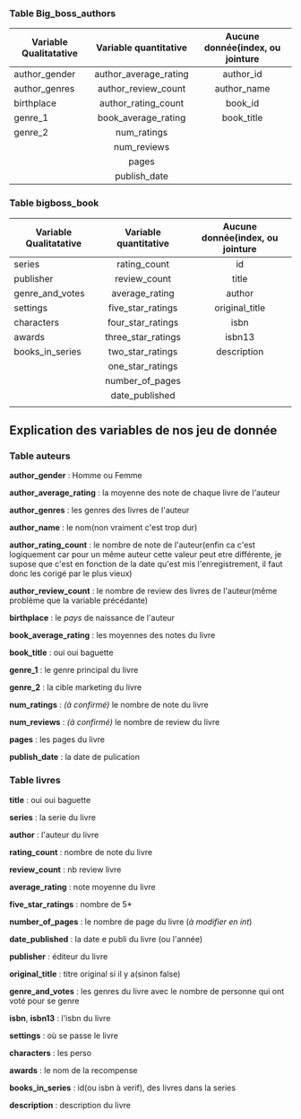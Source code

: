 ### Table Big_boss_authors
|Variable Qualitatative|Variable quantitative|Aucune donnée(index, ou jointure|
|---    |:-:    |:-:    |
|author_gender|author_average_rating|author_id
|author_genres|author_review_count|author_name
|birthplace|author_rating_count|book_id
|genre_1|book_average_rating|book_title
|genre_2|num_ratings|
|       |num_reviews|
|       |pages|
|       |publish_date|

### Table bigboss_book
|Variable Qualitatative|Variable quantitative|Aucune donnée(index, ou jointure|
|---    |:-:    |:-:    |
|series|rating_count|id
|publisher|review_count|title
|genre_and_votes|average_rating|author
|settings|five_star_ratings|original_title
|characters|four_star_ratings|isbn
|awards|three_star_ratings|isbn13
|books_in_series|two_star_ratings|description
||one_star_ratings|
||number_of_pages|
||date_published|
|||

## Explication des variables de nos jeu de donnée
### Table auteurs
**author_gender** : Homme ou Femme

**author_average_rating** : la moyenne des note de chaque livre de l'auteur

**author_genres** : les genres des livres de l'auteur

**author_name** : le nom(non vraiment c'est trop dur)

**author_rating_count** : le nombre de note de l'auteur(enfin ca c'est logiquement car pour un même auteur cette valeur peut etre différente, je supose que c'est en fonction de la date qu'est mis l'enregistrement, il faut donc les corigé par le plus vieux)

**author_review_count** :  le nombre de review des livres de l'auteur(même problème que la variable précédante)

**birthplace** : le *pays* de naissance de l'auteur

**book_average_rating** : les moyennes des notes du livre

**book_title** : oui oui baguette

**genre_1** : le genre principal du livre


**genre_2** : la cible marketing du livre

**num_ratings** : *(à confirmé)* le nombre de note du livre

**num_reviews** : *(à confirmé)* le nombre de review du livre

**pages** : les pages du livre

**publish_date** : la date de pulication

### Table livres

**title** : oui oui baguette

**series** : la serie du livre

**author** : l'auteur du livre

**rating_count** : nombre de note du livre

**review_count** : nb review livre

**average_rating** : note moyenne du livre

**five_star_ratings** : nombre de 5*

**number_of_pages** : le nombre de page du livre (*à modifier en int*)

**date_published** : la date e publi du livre (ou l'année)

**publisher** : éditeur du livre

**original_title** : titre original si il y a(sinon false)

**genre_and_votes** : les genres du livre avec le nombre de personne qui ont voté pour se genre

**isbn**, **isbn13** : l'isbn du livre

**settings** : où se passe le livre

**characters** : les perso

**awards** : le nom de la recompense

**books_in_series** : id(ou isbn à verif), des livres dans la series

**description** : description du livre







